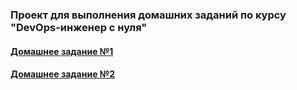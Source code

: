 ### Проект для выполнения домашних заданий по курсу "DevOps-инженер с нуля"

#### [Домашнее задание №1](/lesson1/lesson1.md "lesson1.md")
#### [Домашнее задание №2](/lesson2/lesson2.md "lesson2.md")
